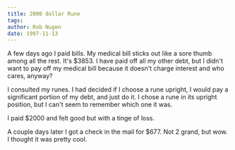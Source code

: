 ```yaml
---
title: 2000 dollar Rune
tags: 
author: Rob Nugen
date: 1997-11-13
---
```


<p>
A few days ago I paid bills. My medical bill sticks out like a sore thumb among all the rest.  It's $3853.  I have paid off all my other debt, but I didn't want to pay off my medical bill because it doesn't charge interest and who cares, anyway?
<p>
I consulted my runes.  I had decided if I choose a rune upright, I would pay a significant portion of my debt, and just do it. I chose a rune in its upright position, but I can't seem to remember which one it was.  
<p>
I paid $2000 and felt good but with a tinge of loss.
<p>
A couple days later I got a check in the mail for $677.  Not 2 grand, but wow.  I thought it was pretty cool.
<p>
